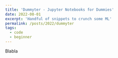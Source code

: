 ```yaml
---
title: 'Dummyter - Jupyter Notebooks for Dummies'
date: 2022-08-01
excerpt: 'Handful of snippets to crunch some ML'
permalink: /posts/2022/dummyter
tags:
  - code
  - beginner
---
```


Blabla